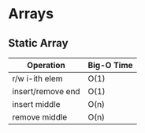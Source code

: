 # Arrays

## Static Array

| Operation     | Big-O Time        |
| --------------| ------------------|
| r/w i-ith elem| O(1)              |
| insert/remove end| O(1)           |
| insert middle    | O(n)           |
| remove middle     | O(n)          |
